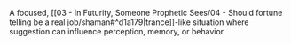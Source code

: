 A focused, [[03 - In Futurity, Someone Prophetic Sees/04 - Should fortune telling be a real job/shaman#^d1a179\|trance]]-like situation where suggestion can influence perception, memory, or behavior.
